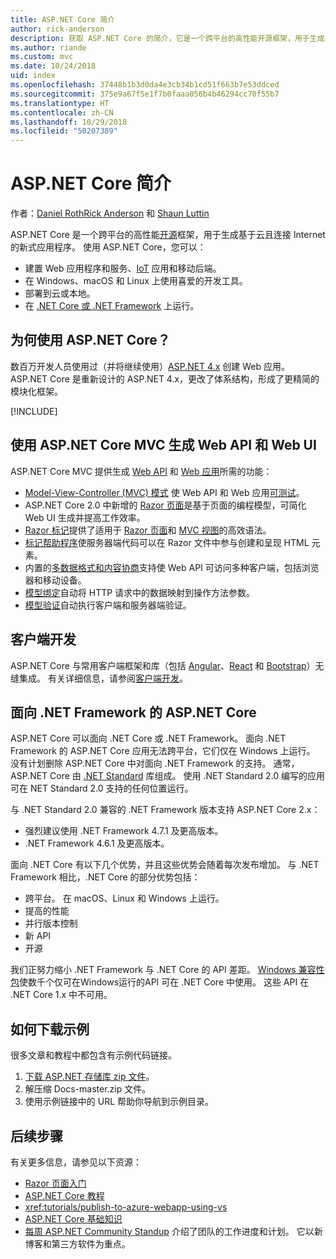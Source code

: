 ```yaml
---
title: ASP.NET Core 简介
author: rick-anderson
description: 获取 ASP.NET Core 的简介，它是一个跨平台的高性能开源框架，用于生成基于云且连接 Internet 的新式应用程序。
ms.author: riande
ms.custom: mvc
ms.date: 10/24/2018
uid: index
ms.openlocfilehash: 37448b1b3d0da4e3cb34b1cd51f663b7e53ddced
ms.sourcegitcommit: 375e9a67f5e1f7b0faaa056b4b46294cc70f55b7
ms.translationtype: HT
ms.contentlocale: zh-CN
ms.lasthandoff: 10/29/2018
ms.locfileid: "50207389"
---
```

# <a name="introduction-to-aspnet-core"></a>ASP.NET Core 简介

作者：[Daniel Roth](https://github.com/danroth27)[Rick Anderson](https://twitter.com/RickAndMSFT) 和 [Shaun Luttin](https://twitter.com/dicshaunary)

ASP.NET Core 是一个跨平台的高性能[开源](https://github.com/aspnet/home)框架，用于生成基于云且连接 Internet 的新式应用程序。 使用 ASP.NET Core，您可以：

* 建置 Web 应用程序和服务、[IoT](https://www.microsoft.com/internet-of-things/) 应用和移动后端。
* 在 Windows、macOS 和 Linux 上使用喜爱的开发工具。
* 部署到云或本地。
* 在 [.NET Core 或 .NET Framework](/dotnet/articles/standard/choosing-core-framework-server) 上运行。

## <a name="why-use-aspnet-core"></a>为何使用 ASP.NET Core？

数百万开发人员使用过（并将继续使用）[ASP.NET 4.x](/aspnet/overview) 创建 Web 应用。 ASP.NET Core 是重新设计的 ASP.NET 4.x，更改了体系结构，形成了更精简的模块化框架。

[!INCLUDE[](~/includes/benefits.md)]

## <a name="build-web-apis-and-web-ui-using-aspnet-core-mvc"></a>使用 ASP.NET Core MVC 生成 Web API 和 Web UI

ASP.NET Core MVC 提供生成 [Web API](xref:tutorials/index#build-web-apis) 和 [Web 应用](xref:tutorials/index#build-web-apps)所需的功能：

* [Model-View-Controller (MVC) 模式](xref:mvc/overview) 使 Web API 和 Web 应用[可测试](xref:test/index)。
* ASP.NET Core 2.0 中新增的 [Razor 页面](xref:razor-pages/index)是基于页面的编程模型，可简化 Web UI 生成并提高工作效率。
* [Razor 标记](xref:mvc/views/razor)提供了适用于 [Razor 页面](xref:razor-pages/index)和 [MVC 视图](xref:mvc/views/overview)的高效语法。
* [标记帮助程序](xref:mvc/views/tag-helpers/intro)使服务器端代码可以在 Razor 文件中参与创建和呈现 HTML 元素。
* 内置的[多数据格式和内容协商](xref:web-api/advanced/formatting)支持使 Web API 可访问多种客户端，包括浏览器和移动设备。
* [模型绑定](xref:mvc/models/model-binding)自动将 HTTP 请求中的数据映射到操作方法参数。
* [模型验证](xref:mvc/models/validation)自动执行客户端和服务器端验证。

## <a name="client-side-development"></a>客户端开发

ASP.NET Core 与常用客户端框架和库（包括 [Angular](xref:spa/angular)、[React](xref:spa/react) 和 [Bootstrap](https://getbootstrap.com/)）无缝集成。 有关详细信息，请参阅[客户端开发](xref:client-side/index)。

<a name="target-framework"></a>

## <a name="aspnet-core-targeting-net-framework"></a>面向 .NET Framework 的 ASP.NET Core

ASP.NET Core 可以面向 .NET Core 或 .NET Framework。 面向 .NET Framework 的 ASP.NET Core 应用无法跨平台，它们仅在 Windows 上运行。 没有计划删除 ASP.NET Core 中对面向 .NET Framework 的支持。 通常，ASP.NET Core 由 [.NET Standard](/dotnet/standard/net-standard) 库组成。 使用 .NET Standard 2.0 编写的应用可在 NET Standard 2.0 支持的任何位置运行。

与 .NET Standard 2.0 兼容的 .NET Framework 版本支持 ASP.NET Core 2.x：

* 强烈建议使用 .NET Framework 4.7.1 及更高版本。
* .NET Framework 4.6.1 及更高版本。

面向 .NET Core 有以下几个优势，并且这些优势会随着每次发布增加。 与 .NET Framework 相比，.NET Core 的部分优势包括：

* 跨平台。 在 macOS、Linux 和 Windows 上运行。
* 提高的性能
* 并行版本控制
* 新 API
* 开源

我们正努力缩小 .NET Framework 与 .NET Core 的 API 差距。 [Windows 兼容性包](/dotnet/core/porting/windows-compat-pack)使数千个仅可在Windows运行的API 可在 .NET Core 中使用。 这些 API 在 .NET Core 1.x 中不可用。

## <a name="how-to-download-a-sample"></a>如何下载示例

很多文章和教程中都包含有示例代码链接。

1. [下载 ASP.NET 存储库 zip 文件](https://codeload.github.com/aspnet/Docs/zip/master)。
1. 解压缩 Docs-master.zip 文件。
1. 使用示例链接中的 URL 帮助你导航到示例目录。

## <a name="next-steps"></a>后续步骤

有关更多信息，请参见以下资源：

* [Razor 页面入门](xref:tutorials/razor-pages/razor-pages-start)
* [ASP.NET Core 教程](xref:tutorials/index)
* <xref:tutorials/publish-to-azure-webapp-using-vs>
* [ASP.NET Core 基础知识](xref:fundamentals/index)
* [每周 ASP.NET Community Standup](https://live.asp.net/) 介绍了团队的工作进度和计划。 它以新博客和第三方软件为重点。
